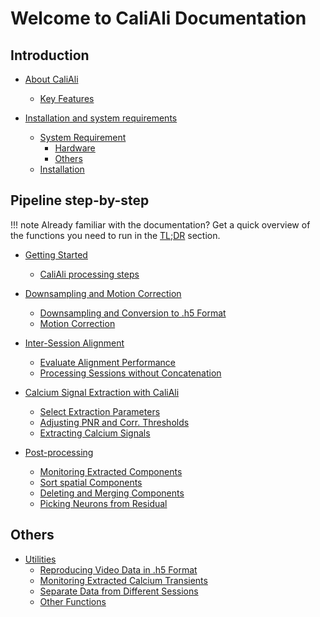 # Welcome to CaliAli Documentation

## Introduction

- [About CaliAli](Intro.md)
	- [Key Features](Intro.md#key)

- [Installation and system requirements](Usage.md)
	- [System Requirement](Usage.md#requirement)
		- [Hardware](Usage.md#hardware)
		- [Others](Usage.md#other)
	- [Installation](Usage.md#installation)

## Pipeline step-by-step

!!! note
	Already familiar with the documentation? Get a quick overview of the functions you need to run in the [TL;DR](TLDR.md) section.

- [Getting Started](demo_data.md)
	- [CaliAli processing steps](demo_data.md#ps)

- [Downsampling and Motion Correction](Prep.md)
	- [Downsampling and Conversion to .h5 Format](Prep.md#downsampling)
	- [Motion Correction](Prep.md#mc)

	
- [Inter-Session Alignment](alignment.md#main)
	- [Evaluate Alignment Performance](alignment.md#eval)
	- [Processing Sessions without Concatenation](alignment.md#single)
	
- [Calcium Signal Extraction with CaliAli](extraction.md)
	- [Select Extraction Parameters](extraction.md#gui)
	- [Adjusting PNR and Corr. Thresholds](extraction.md#adjust_pnr)
	- [Extracting Calcium Signals](extraction.md#ecs)
		
- [Post-processing](Post.md)
	- [Monitoring Extracted Components](Post.md#monitor_app)
	- [Sort spatial Components](Post.md#spatial_sort)
	- [Deleting and Merging Components](Post.md#del_merge)
	- [Picking Neurons from Residual](Post.md#residual)
	
## Others
	
- [Utilities](Utilities.md)
	- [Reproducing Video Data in .h5 Format](Utilities.md#h5video)
	- [Monitoring Extracted Calcium Transients](Utilities.md#mt)
	- [Separate Data from Different Sessions](Utilities.md#separate)
	- [Other Functions](Utilities.md#of)


<!--Example of video embedding-->
<!-- Replace 'youtube_video_id' with the actual YouTube video ID -->
<!--<iframe width="640" height="360" src="https://www.youtube.com/embed/xopvkx6CpNs" frameborder="0" allowfullscreen></iframe>-->